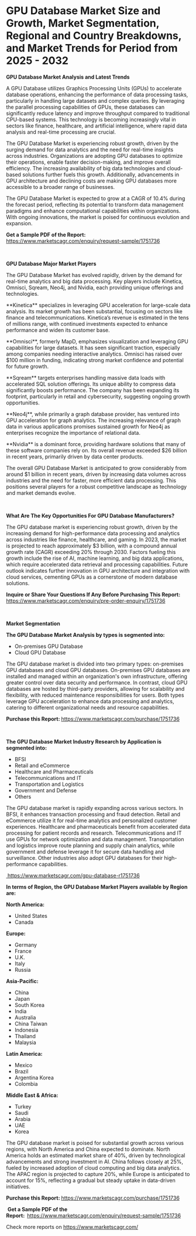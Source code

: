 <p><h1>GPU Database Market Size and Growth, Market Segmentation, Regional and Country Breakdowns, and Market Trends for Period from 2025 -  2032</h1></p><p><strong>GPU Database Market Analysis and Latest Trends</strong></p>
<p><p>A GPU Database utilizes Graphics Processing Units (GPUs) to accelerate database operations, enhancing the performance of data processing tasks, particularly in handling large datasets and complex queries. By leveraging the parallel processing capabilities of GPUs, these databases can significantly reduce latency and improve throughput compared to traditional CPU-based systems. This technology is becoming increasingly vital in sectors like finance, healthcare, and artificial intelligence, where rapid data analysis and real-time processing are crucial.</p><p>The GPU Database Market is experiencing robust growth, driven by the surging demand for data analytics and the need for real-time insights across industries. Organizations are adopting GPU databases to optimize their operations, enable faster decision-making, and improve overall efficiency. The increasing availability of big data technologies and cloud-based solutions further fuels this growth. Additionally, advancements in GPU architecture and declining costs are making GPU databases more accessible to a broader range of businesses.</p><p>The GPU Database Market is expected to grow at a CAGR of 10.4% during the forecast period, reflecting its potential to transform data management paradigms and enhance computational capabilities within organizations. With ongoing innovations, the market is poised for continuous evolution and expansion.</p></p>
<p><strong>Get a Sample PDF of the Report:&nbsp;</strong> <a href="https://www.marketscagr.com/enquiry/request-sample/1751736?utm_campaign=2991&utm_medium=2&utm_source=Github&utm_content=ia&utm_term=08042025&utm_id=gpu-database">https://www.marketscagr.com/enquiry/request-sample/1751736</a></p>
<p>&nbsp;</p>
<p><strong>GPU Database Major Market Players</strong></p>
<p><p>The GPU Database Market has evolved rapidly, driven by the demand for real-time analytics and big data processing. Key players include Kinetica, Omnisci, Sqream, Neo4j, and Nvidia, each providing unique offerings and technologies.</p><p>**Kinetica** specializes in leveraging GPU acceleration for large-scale data analysis. Its market growth has been substantial, focusing on sectors like finance and telecommunications. Kinetica’s revenue is estimated in the tens of millions range, with continued investments expected to enhance performance and widen its customer base.</p><p>**Omnisci**, formerly MapD, emphasizes visualization and leveraging GPU capabilities for large datasets. It has seen significant traction, especially among companies needing interactive analytics. Omnisci has raised over $100 million in funding, indicating strong market confidence and potential for future growth.</p><p>**Sqream** targets enterprises handling massive data loads with accelerated SQL solution offerings. Its unique ability to compress data significantly boosts performance. The company has been expanding its footprint, particularly in retail and cybersecurity, suggesting ongoing growth opportunities.</p><p>**Neo4j**, while primarily a graph database provider, has ventured into GPU acceleration for graph analytics. The increasing relevance of graph data in various applications promises sustained growth for Neo4j as enterprises recognize the importance of relational data.</p><p>**Nvidia** is a dominant force, providing hardware solutions that many of these software companies rely on. Its overall revenue exceeded $26 billion in recent years, primarily driven by data center products.</p><p>The overall GPU Database Market is anticipated to grow considerably from around $1 billion in recent years, driven by increasing data volumes across industries and the need for faster, more efficient data processing. This positions several players for a robust competitive landscape as technology and market demands evolve.</p></p>
<p>&nbsp;</p>
<p><strong>What Are The Key Opportunities For GPU Database Manufacturers?</strong></p>
<p><p>The GPU database market is experiencing robust growth, driven by the increasing demand for high-performance data processing and analytics across industries like finance, healthcare, and gaming. In 2023, the market is projected to reach approximately $3 billion, with a compound annual growth rate (CAGR) exceeding 20% through 2030. Factors fueling this growth include the rise of AI, machine learning, and big data applications, which require accelerated data retrieval and processing capabilities. Future outlook indicates further innovation in GPU architecture and integration with cloud services, cementing GPUs as a cornerstone of modern database solutions.</p></p>
<p><strong>Inquire or Share Your Questions If Any Before Purchasing This Report:</strong> <a href="https://www.marketscagr.com/enquiry/pre-order-enquiry/1751736?utm_campaign=2991&utm_medium=2&utm_source=Github&utm_content=ia&utm_term=08042025&utm_id=gpu-database">https://www.marketscagr.com/enquiry/pre-order-enquiry/1751736</a></p>
<p>&nbsp;</p>
<p><strong>Market Segmentation</strong></p>
<p><strong>The GPU Database Market Analysis by types is segmented into:</strong></p>
<p><ul><li>On-premises GPU Database</li><li>Cloud GPU Database</li></ul></p>
<p><p>The GPU database market is divided into two primary types: on-premises GPU databases and cloud GPU databases. On-premises GPU databases are installed and managed within an organization's own infrastructure, offering greater control over data security and performance. In contrast, cloud GPU databases are hosted by third-party providers, allowing for scalability and flexibility, with reduced maintenance responsibilities for users. Both types leverage GPU acceleration to enhance data processing and analytics, catering to different organizational needs and resource capabilities.</p></p>
<p><strong>Purchase this Report:&nbsp;</strong><a href="https://www.marketscagr.com/purchase/1751736?utm_campaign=2991&utm_medium=2&utm_source=Github&utm_content=ia&utm_term=08042025&utm_id=gpu-database">https://www.marketscagr.com/purchase/1751736</a></p>
<p>&nbsp;</p>
<p><strong>The GPU Database Market Industry Research by Application is segmented into:</strong></p>
<p><ul><li>BFSI</li><li>Retail and eCommerce</li><li>Healthcare and Pharmaceuticals</li><li>Telecommunications and IT</li><li>Transportation and Logistics</li><li>Government and Defense</li><li>Others</li></ul></p>
<p><p>The GPU database market is rapidly expanding across various sectors. In BFSI, it enhances transaction processing and fraud detection. Retail and eCommerce utilize it for real-time analytics and personalized customer experiences. Healthcare and pharmaceuticals benefit from accelerated data processing for patient records and research. Telecommunications and IT use GPUs for network optimization and data management. Transportation and logistics improve route planning and supply chain analytics, while government and defense leverage it for secure data handling and surveillance. Other industries also adopt GPU databases for their high-performance capabilities.</p></p>
<p><a href="https://www.marketscagr.com/gpu-database-r1751736?utm_campaign=2991&utm_medium=2&utm_source=Github&utm_content=ia&utm_term=08042025&utm_id=gpu-database">&nbsp;https://www.marketscagr.com/gpu-database-r1751736</a></p>
<p><strong>In terms of Region, the GPU Database Market Players available by Region are:</strong></p>
<p>
    <p> <strong> North America: </strong>
        <ul>
            <li>United States</li>
            <li>Canada</li>
        </ul>
        </p> 
    <p> <strong> Europe: </strong>
        <ul>
            <li>Germany</li>
            <li>France</li>
            <li>U.K.</li>
            <li>Italy</li>
            <li>Russia</li>
        </ul>
        </p> 
    <p> <strong> Asia-Pacific: </strong>
        <ul>
            <li>China</li>
            <li>Japan</li>
            <li>South Korea</li>
            <li>India</li>
            <li>Australia</li>
            <li>China Taiwan</li>
            <li>Indonesia</li>
            <li>Thailand</li>
            <li>Malaysia</li>
        </ul>
        </p> 
    <p> <strong> Latin America: </strong>
        <ul>
            <li>Mexico</li>
            <li>Brazil</li>
            <li>Argentina Korea</li>
            <li>Colombia</li>
        </ul>
        </p> 
    <p> <strong> Middle East & Africa: </strong>
        <ul>
            <li>Turkey</li>
            <li>Saudi</li>
            <li>Arabia</li>
            <li>UAE</li>
            <li>Korea</li>
        </ul>
    </p>
    </p>
<p><p>The GPU database market is poised for substantial growth across various regions, with North America and China expected to dominate. North America holds an estimated market share of 40%, driven by technological advancements and strong investment in AI. China follows closely at 25%, fueled by increased adoption of cloud computing and big data analytics. The APAC region is projected to capture 20%, while Europe is anticipated to account for 15%, reflecting a gradual but steady uptake in data-driven initiatives.</p></p>
<p><strong>Purchase this Report: </strong><a href="https://www.marketscagr.com/purchase/1751736?utm_campaign=2991&utm_medium=2&utm_source=Github&utm_content=ia&utm_term=08042025&utm_id=gpu-database">https://www.marketscagr.com/purchase/1751736</a></p>
<p>&nbsp;<strong>Get a Sample PDF of the Report:&nbsp;&nbsp;</strong><a href="https://www.marketscagr.com/enquiry/request-sample/1751736?utm_campaign=2991&utm_medium=2&utm_source=Github&utm_content=ia&utm_term=08042025&utm_id=gpu-database">https://www.marketscagr.com/enquiry/request-sample/1751736</a></p>
<p><strong></strong></p>
<p>Check more reports on <a href="https://www.marketscagr.com/?utm_campaign=2991&utm_medium=2&utm_source=Github&utm_content=ia&utm_term=08042025&utm_id=gpu-database">https://www.marketscagr.com/</a></p>